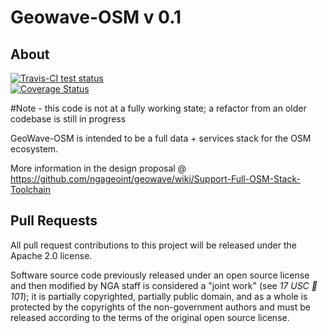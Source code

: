 # Geowave-OSM v 0.1
## About  

<a href="https://travis-ci.org/ngageoint/geowave-osm">
	<img alt="Travis-CI test status" 
	     src="https://travis-ci.org/ngageoint/geowave-osm.svg?branch=master"/>
</a>
<br/>

<a href='https://coveralls.io/r/ngageoint/?branch=master'>
  <img src='https://coveralls.io/repos/ngageoint/geowave-osm/badge.png?branch=master'
       alt='Coverage Status' />
</a>

#Note - this code is not at a fully working state;  a refactor from an older codebase is still in progress

GeoWave-OSM is intended to be a full data + services stack for the OSM ecosystem.

More information in the design proposal @
https://github.com/ngageoint/geowave/wiki/Support-Full-OSM-Stack-Toolchain
	
## Pull Requests

All pull request contributions to this project will be released under the Apache 2.0 license.  

Software source code previously released under an open source license and then modified by NGA staff is considered a "joint work" (see *17 USC  101*); it is partially copyrighted, partially public domain, and as a whole is protected by the copyrights of the non-government authors and must be released according to the terms of the original open source license.
